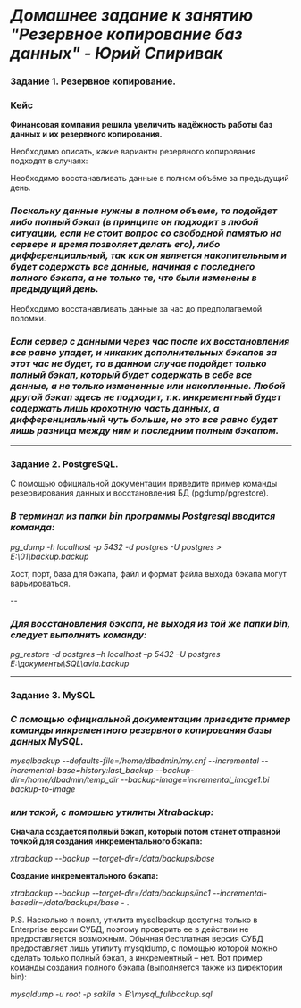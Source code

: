 # *Домашнее задание к занятию "Резервное копирование баз данных" - Юрий Спиривак*


### Задание 1. Резервное копирование.

### Кейс
**Финансовая компания решила увеличить надёжность работы баз данных и их резервного копирования.**

Необходимо описать, какие варианты резервного копирования подходят в случаях: 

Необходимо восстанавливать данные в полном объёме за предыдущий день.

### *Поскольку данные нужны в полном объеме, то подойдет либо полный бэкап (в принципе он подходит в любой ситуации, если не стоит вопрос со свободной памятью на сервере и время позволяет делать его), либо дифференциальный, так как он является накопительным и будет содержать все данные, начиная с последнего полного бэкапа, а не только те, что были изменены в предыдущий день.*

Необходимо восстанавливать данные за час до предполагаемой поломки.

### *Если сервер с данными через час после их восстановления все равно упадет, и никаких дополнительных бэкапов за этот час не будет, то в данном случае подойдет только полный бэкап, который будет содержать в себе все данные, а не только измененные или накопленные. Любой другой бэкап здесь не подходит, т.к. инкрементный будет содержать лишь крохотную часть данных, а дифференциальный чуть больше, но это все равно будет лишь разница между ним и последним полным бэкапом.*



---

### Задание 2. PostgreSQL.

С помощью официальной документации приведите пример команды резервирования данных и восстановления БД (pgdump/pgrestore).

### *В терминал из папки bin программы Postgresql вводится команда:* 
*pg_dump -h localhost -p 5432 -d postgres -U postgres > E:\01\backup.backup*

Хост, порт, база для бэкапа, файл и формат файла выхода бэкапа могут варьироваться.

--
### *Для восстановления бэкапа, не выходя из той же папки bin, следует выполнить команду:*
*pg_restore -d postgres –h localhost –p 5432 –U postgres E:\документы\SQL\avia.backup*


---

### Задание 3. MySQL

### *С помощью официальной документации приведите пример команды инкрементного резервного копирования базы данных MySQL.*

*mysqlbackup --defaults-file=/home/dbadmin/my.cnf --incremental --incremental-base=history:last_backup --backup-dir=/home/dbadmin/temp_dir --backup-image=incremental_image1.bi backup-to-image*

### *или такой, с помошью утилиты Xtrabackup:*
**Cначала создается полный бэкап, который потом станет отправной точкой для создания инкрементального бэкапа:**

*xtrabackup --backup --target-dir=/data/backups/base*

**Cоздание инкрементального бэкапа:**

*xtrabackup --backup --target-dir=/data/backups/inc1 --incremental-basedir=/data/backups/base* - .


P.S. Насколько я понял, утилита mysqlbackup доступна только в Enterprise версии СУБД, поэтому проверить ее в действии не предоставляется возможным. Обычная бесплатная версия СУБД предоставляет лишь утилиту mysqldump, с помощью которой можно сделать только полный бэкап, а инкрементный – нет. Вот пример команды создания полного бэкапа (выполняется также из директории  bin):

*mysqldump -u root -p sakila > E:\mysql_fullbackup.sql*
